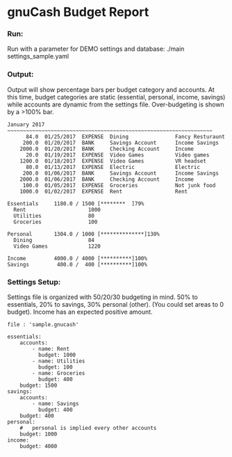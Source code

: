 # gnuCash Budget Report
### Run:
Run with a parameter for DEMO settings and database: ./main settings_sample.yaml

### Output:

Output will show percentage bars per budget category and accounts. At this time, budget categories are static (essential, personal, income, savings) while accounts are dynamic from the settings file.
Over-budgeting is shown by a >100% bar.
```
January 2017 ~~~~~~~~~~~~~~~~~~~~~~~~~~~~~~~~~~~~~~~~~~~~~~~~~~~~~~~~~~~~~~~~~~
      84.0  01/25/2017  EXPENSE  Dining               Fancy Resturaunt
     200.0  01/20/2017  BANK     Savings Account      Income Savings
    2000.0  01/20/2017  BANK     Checking Account     Income
      20.0  01/19/2017  EXPENSE  Video Games          Video games
    1200.0  01/18/2017  EXPENSE  Video Games          VR headset
      80.0  01/13/2017  EXPENSE  Electric             Electric
     200.0  01/06/2017  BANK     Savings Account      Income Savings
    2000.0  01/06/2017  BANK     Checking Account     Income
     100.0  01/05/2017  EXPENSE  Groceries            Not junk food
    1000.0  01/02/2017  EXPENSE  Rent                 Rent

Essentials	   1180.0 / 1500 [********  ]79% 
  Rent                    1000
  Utilities               80
  Groceries               100

Personal	   1304.0 / 1000 [**************]130% 
  Dining                  84
  Video Games             1220

Income  	   4000.0 / 4000 [**********]100%
Savings  	    400.0 /  400 [**********]100%

```
### Settings Setup:
Settings file is organized with 50/20/30 budgeting in mind. 50% to essentials, 20% to savings, 30% personal (other). (You could set areas to 0 budget). Income has an expected positive amount.

```
file : 'sample.gnucash'

essentials:
    accounts: 
        - name: Rent
          budget: 1000
        - name: Utilities
          budget: 100
        - name: Groceries
          budget: 400
    budget: 1500
savings:
    accounts: 
        - name: Savings
          budget: 400
    budget: 400
personal:
    #   personal is implied every other accounts
    budget: 1000
income:
    budget: 4000
```